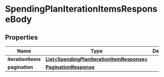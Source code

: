 

# SpendingPlanIterationItemsResponseBody


## Properties

Name | Type | Description | Notes
------------ | ------------- | ------------- | -------------
**iterationItems** | [**List&lt;SpendingPlanIterationItemResponse&gt;**](SpendingPlanIterationItemResponse.md) |  |  [optional]
**pagination** | [**PaginationResponse**](PaginationResponse.md) |  |  [optional]



